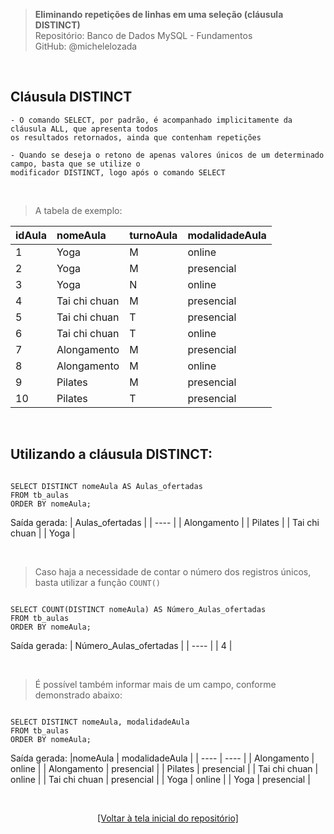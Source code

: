 > **Eliminando repetições de linhas em uma seleção (cláusula DISTINCT)**     
> Repositório: Banco de Dados MySQL - Fundamentos  
> GitHub: @michelelozada
&nbsp;
     
&nbsp;  
## Cláusula DISTINCT
```
- O comando SELECT, por padrão, é acompanhado implicitamente da cláusula ALL, que apresenta todos
os resultados retornados, ainda que contenham repetições

- Quando se deseja o retono de apenas valores únicos de um determinado campo, basta que se utilize o 
modificador DISTINCT, logo após o comando SELECT
```

&nbsp;

> A tabela de exemplo:

| idAula | nomeAula      | turnoAula | modalidadeAula |
| :---   | :---          | :---      | :---           |
| 1		 | Yoga		     | M	     | online         |
| 2	     | Yoga		     | M	     | presencial	  | 	
| 3	     | Yoga		     | N	     | online		  |	
| 4	     | Tai chi chuan | M	     | presencial     |
| 5	     | Tai chi chuan | T	     | presencial     |
| 6	     | Tai chi chuan | T	     | online         | 
| 7	     | Alongamento	 | M	     | presencial     |
| 8	     | Alongamento	 | M	     | online         |
| 9	     | Pilates	     | M	     | presencial     |
| 10     | Pilates	     | T	     | presencial     |

&nbsp;
     
## Utilizando a cláusula DISTINCT:

```mysql

SELECT DISTINCT nomeAula AS Aulas_ofertadas
FROM tb_aulas
ORDER BY nomeAula;
```

Saída gerada:
| Aulas_ofertadas |
| ----            |
| Alongamento     |
| Pilates         |
| Tai chi chuan   |
| Yoga            |

&nbsp;
     
> Caso haja a necessidade de contar o número dos registros únicos, basta utilizar a função `COUNT()`
```mysql

SELECT COUNT(DISTINCT nomeAula) AS Número_Aulas_ofertadas
FROM tb_aulas
ORDER BY nomeAula;
```

Saída gerada:
| Número_Aulas_ofertadas | 
| ----                   |
| 4                      |

&nbsp;
     
> É possível também informar mais de um campo, conforme demonstrado abaixo:

```mysql

SELECT DISTINCT nomeAula, modalidadeAula
FROM tb_aulas
ORDER BY nomeAula;
```
Saída gerada:
|nomeAula        | modalidadeAula |
| ----           | ----           |
| Alongamento    | online         |
| Alongamento    | presencial     |
| Pilates        | presencial     |
| Tai chi chuan  | online         |
| Tai chi chuan	 | presencial     |
| Yoga	         | online         |
| Yoga	         | presencial     |

&nbsp;

<div align="center">
<a href="https://github.com/michelelozada/MySQL-Study-Notes">[Voltar à tela inicial do repositório]</a>
</div>
